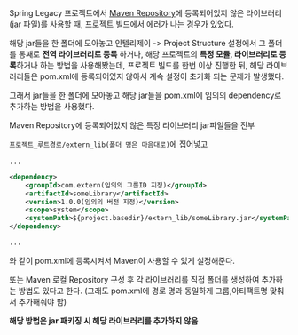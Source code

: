 Spring Legacy 프로젝트에서 [Maven Repository](https://mvnrepository.com/)에 등록되어있지 않은 라이브러리(jar 파일)를 사용할 때, 프로젝트 빌드에서 에러가 나는 경우가 있었다.

해당 jar들을 한 폴더에 모아놓고 인텔리제이 -> Project Structure 설정에서
그 폴더를 통째로 **전역 라이브러리로 등록** 하거나, 해당 프로젝트의 **특정 모듈, 라이브러리로 등록**하거나 하는 방법을 사용해봤는데, 프로젝트 빌드를 한번 이상 진행한 뒤, 해당 라이브러리들은 pom.xml에 등록되어있지 않아서 계속 설정이 초기화 되는 문제가 발생했다.

그래서 jar들을 한 폴더에 모아놓고 해당 jar들을 pom.xml에 임의의 dependency로 추가하는 방법을 사용했다.

Maven Repository에 등록되어있지 않은 특정 라이브러리 jar파일들을 전부

`프로젝트_루트경로/extern_lib(폴더 명은 마음대로)`에 집어넣고

```xml
...

<dependency>  
    <groupId>com.extern(임의의 그룹ID 지정)</groupId>
    <artifactId>someLibrary</artifactId>  
    <version>1.0.0(임의의 버전 지정)</version>  
    <scope>system</scope>  
    <systemPath>${project.basedir}/extern_lib/someLibrary.jar</systemPath>  
</dependency>

...
```
와 같이 pom.xml에 등록시켜서 Maven이 사용할 수 있게 설정해준다.

또는 Maven 로컬 Repository 구성 후 각 라이브러리를 직접 폴더를 생성하여 추가하는 방법도 있다고 한다. (그래도 pom.xml에 경로 명과 동일하게 그룹,아티팩트명 맞춰서 추가해줘야 함)

__해당 방법은 jar 패키징 시 해당 라이브러리를 추가하지 않음__
